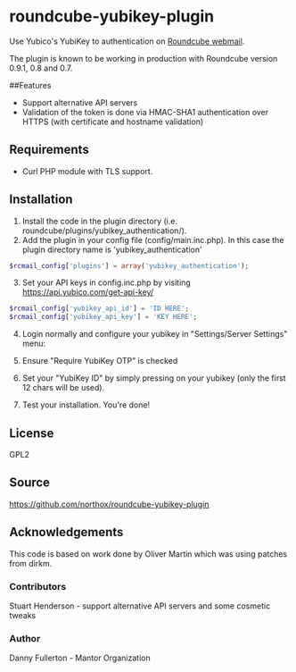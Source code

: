 # roundcube-yubikey-plugin
Use Yubico's YubiKey to authentication on [Roundcube webmail](http://roundcube.net/).

The plugin is known to be working in production with Roundcube version 0.9.1, 0.8 and 0.7.

##Features
- Support alternative API servers
- Validation of the token is done via HMAC-SHA1 authentication over HTTPS (with certificate and hostname validation)

## Requirements
- Curl PHP module with TLS support.

## Installation
1. Install the code in the plugin directory (i.e. roundcube/plugins/yubikey_authentication/).
2. Add the plugin in your config file (config/main.inc.php). In this case the plugin directory name is 'yubikey_authentication'

```php
$rcmail_config['plugins'] = array('yubikey_authentication');
```

3. Set your API keys in config.inc.php by visiting https://api.yubico.com/get-api-key/

```php
$rcmail_config['yubikey_api_id'] = 'ID HERE'; 
$rcmail_config['yubikey_api_key'] = 'KEY HERE';
```

4. Login normally and configure your yubikey in "Settings/Server Settings" menu:
  1. Ensure "Require YubiKey OTP" is checked
  2. Set your "YubiKey ID" by simply pressing on your yubikey (only the first 12 chars will be used).

5. Test your installation. You're done!

## License
GPL2

## Source
https://github.com/northox/roundcube-yubikey-plugin

## Acknowledgements
This code is based on work done by Oliver Martin which was using patches from dirkm.

### Contributors
Stuart Henderson - support alternative API servers and some cosmetic tweaks

### Author
Danny Fullerton - Mantor Organization
